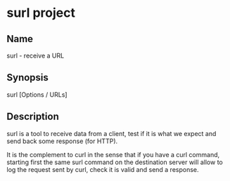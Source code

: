 # surl project

## Name

surl - receive a URL

## Synopsis

surl \[Options / URLs\]

## Description

surl is a tool to receive data from a client, test if it is what we expect and send back some response (for HTTP).

It is the complement to curl in the sense that if you have a curl command, starting first the
same surl command on the destination server will allow to log the request sent by curl, check it is valid and send a response. 
